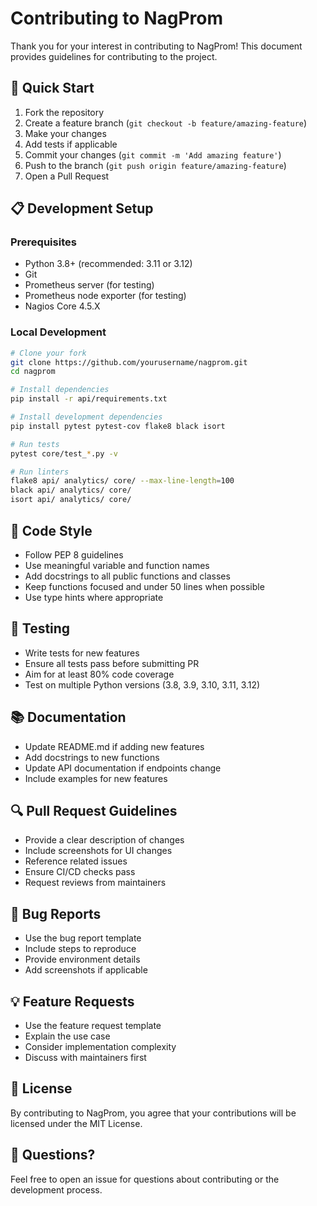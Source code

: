 # Contributing to NagProm

Thank you for your interest in contributing to NagProm! This document provides guidelines for contributing to the project.

## 🚀 Quick Start

1. Fork the repository
2. Create a feature branch (`git checkout -b feature/amazing-feature`)
3. Make your changes
4. Add tests if applicable
5. Commit your changes (`git commit -m 'Add amazing feature'`)
6. Push to the branch (`git push origin feature/amazing-feature`)
7. Open a Pull Request

## 📋 Development Setup

### Prerequisites
- Python 3.8+ (recommended: 3.11 or 3.12)
- Git
- Prometheus server (for testing)
- Prometheus node exporter (for testing)
- Nagios Core 4.5.X

### Local Development
```bash
# Clone your fork
git clone https://github.com/yourusername/nagprom.git
cd nagprom

# Install dependencies
pip install -r api/requirements.txt

# Install development dependencies
pip install pytest pytest-cov flake8 black isort

# Run tests
pytest core/test_*.py -v

# Run linters
flake8 api/ analytics/ core/ --max-line-length=100
black api/ analytics/ core/
isort api/ analytics/ core/
```

## 📝 Code Style

- Follow PEP 8 guidelines
- Use meaningful variable and function names
- Add docstrings to all public functions and classes
- Keep functions focused and under 50 lines when possible
- Use type hints where appropriate

## 🧪 Testing

- Write tests for new features
- Ensure all tests pass before submitting PR
- Aim for at least 80% code coverage
- Test on multiple Python versions (3.8, 3.9, 3.10, 3.11, 3.12)

## 📚 Documentation

- Update README.md if adding new features
- Add docstrings to new functions
- Update API documentation if endpoints change
- Include examples for new features

## 🔍 Pull Request Guidelines

- Provide a clear description of changes
- Include screenshots for UI changes
- Reference related issues
- Ensure CI/CD checks pass
- Request reviews from maintainers

## 🐛 Bug Reports

- Use the bug report template
- Include steps to reproduce
- Provide environment details
- Add screenshots if applicable

## 💡 Feature Requests

- Use the feature request template
- Explain the use case
- Consider implementation complexity
- Discuss with maintainers first

## 📄 License

By contributing to NagProm, you agree that your contributions will be licensed under the MIT License.

## 🤝 Questions?

Feel free to open an issue for questions about contributing or the development process.

